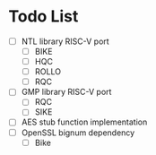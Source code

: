 
# Todo List

- [ ] NTL library RISC-V port
  - [ ] BIKE
  - [ ] HQC
  - [ ] ROLLO
  - [ ] RQC
- [ ] GMP library RISC-V port
  - [ ] RQC
  - [ ] SIKE
- [ ] AES stub function implementation
- [ ] OpenSSL bignum dependency
  - [ ] Bike
